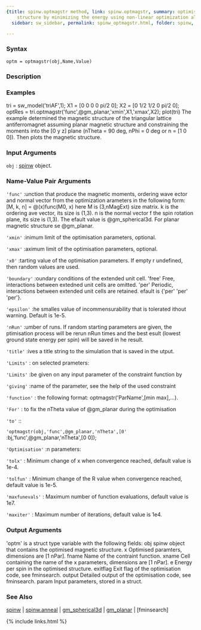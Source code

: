 ```yaml
---
{title: spinw.optmagstr method, link: spinw.optmagstr, summary: optimises magnetic
    structure by minimizing the energy using non-linear optimization algorithms, keywords: sample,
  sidebar: sw_sidebar, permalink: spinw_optmagstr.html, folder: spinw, mathjax: 'true'}

---
```


### Syntax

`optm = optmagstr(obj,Name,Value)`

### Description



### Examples

tri = sw_model('triAF',1);
X1 = [0 0 0 0 pi/2 0];
X2 = [0 1/2 1/2 0 pi/2 0];
optRes = tri.optmagstr('func',@gm_planar,'xmin',X1,'xmax',X2);
plot(tri)
The example determined the magnetic structure of the triangular lattice
antiferromagnet assuming planar magnetic structure and constraining the
moments into the [0 y z] plane (nTheta = 90 deg, nPhi = 0 deg or
n = [1 0 0]). Then plots the magnetic structure.

### Input Arguments

`obj`
: [spinw](spinw.html) object.

### Name-Value Pair Arguments

`'func'`
:unction that produce the magnetic moments, ordering wave
 ector and normal vector from the optimization
 arameters in the following form:
    [M, k, n] = @(x)func(M0, x)
 here M is (3,nMagExt) size matrix. k is the ordering
 ave vector, its size is (1,3). n is the normal vector
 f the spin rotation plane, its size is (1,3). The
 efault value is @gm_spherical3d. For planar magnetic structure
 se @gm_planar.

`'xmin'`
:inimum limit of the optimisation parameters, optional.

`'xmax'`
:aximum limit of the optimisation parameters, optional.

`'x0'`
:tarting value of the optimisation parameters. If empty
 r undefined, then random values are used.

`'boundary'`
:oundary conditions of the extended unit cell.
    'free'  Free, interactions between extedned unit cells are
            omitted.
    'per'   Periodic, interactions between extended unit cells
            are retained.
 efault is {'per' 'per' 'per'}.

`'epsilon'`
:he smalles value of incommensurability that is tolerated
 ithout warning. Default is 1e-5.

`'nRun'`
:umber of runs. If random starting parameters are given, the
 ptimisation process will be rerun nRun times and the best
 esult (lowest ground state energy per spin) will be saved in
 he result.

`'title'`
:ives a title string to the simulation that is saved in the
 utput.

`'Limits'`
: on selected prameters:

`'Limits'`
:be given on any input parameter of the constraint function by

`'giving'`
:name of the parameter, see the help of the used constraint

`'function'`
: the following format: optmagstr('ParName',[min max],...).

`'For'`
: to fix the nTheta value of @gm_planar during the optimisation

`'to'`
::

`'optmagstr(obj,'func',@gm_planar,'nTheta',[0'`
:bj,'func',@gm_planar,'nTheta',[0 0]);

`'Optimisation'`
:n parameters:

`'tolx'`
:   Minimum change of x when convergence reached, default
    value is 1e-4.

`'tolfun'`
:   Minimum change of the R value when convergence reached,
    default value is 1e-5.

`'maxfunevals'`
:   Maximum number of function evaluations, default value
    is 1e7.

`'maxiter'`
:   Maximum number of iterations, default value is 1e4.

### Output Arguments

'optm' is a struct type variable with the following fields:
obj       spinw object that contains the optimised magnetic structure.
x         Optimised paramters, dimensions are [1 nPar].
fname     Name of the contraint function.
xname     Cell containing the name of the x parameters, dimensions are
          [1 nPar].
e         Energy per spin in the optimised structure.
exitflag  Exit flag of the optimisation code, see fminsearch.
output    Detailed output of the optimisation code, see fminsearch.
param     Input parameters, stored in a struct.

### See Also

[spinw](spinw.html) \| [spinw.anneal](spinw_anneal.html) \| [gm_spherical3d](gm_spherical3d.html) \| [gm_planar](gm_planar.html) \| [fminsearch]

{% include links.html %}
